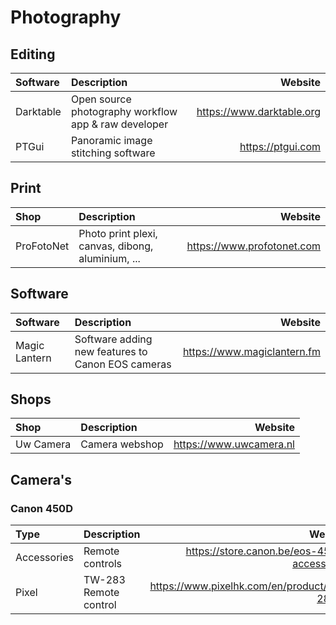 # Photography

## Editing

| Software  | Description                                          | Website                   |
| :-------- | :--------------------------------------------------- | ------------------------: |
| Darktable | Open source photography workflow app & raw developer | https://www.darktable.org |
| PTGui     | Panoramic image stitching software                   | https://ptgui.com         |

## Print

| Shop       | Description                                       | Website                    |
| :--------- | :------------------------------------------------ | -------------------------: |
| ProFotoNet | Photo print plexi, canvas, dibong, aluminium, ... | https://www.profotonet.com |

## Software

| Software      | Description                                       | Website                     |
| :------------ | :------------------------------------------------ | --------------------------: |
| Magic Lantern | Software adding new features to Canon EOS cameras | https://www.magiclantern.fm |

## Shops

| Shop      | Description    | Website                 |
| :-------- | :------------- | ----------------------: |
| Uw Camera | Camera webshop | https://www.uwcamera.nl |

## Camera's

### Canon 450D

| Type        | Description           | Website                                     |
| :---------- | :-------------------- | ------------------------------------------: |
| Accessories | Remote controls       | https://store.canon.be/eos-450d-accessories |
| Pixel       | TW-283 Remote control | https://www.pixelhk.com/en/product/TW-283-3 |